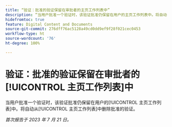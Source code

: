 ```yaml
---
title: “验证：批准的验证保留在审批者的主页工作列表中”
description: “当用户批准一个验证时，该验证批准仍保留在用户的主页工作列表中。将自动从主页工作列表中删除批准的验证。”
hidefromtoc: true
feature: Digital Content and Documents
source-git-commit: 276dff76ac5128a49cd0dd9ef9f28f021cec0453
workflow-type: ht
source-wordcount: '76'
ht-degree: 100%

---
```



# 验证：批准的验证保留在审批者的[!UICONTROL 主页工作列表]中

<!--WF and WFP TOCs-->

当用户批准一个验证时，该验证批准仍保留在用户的[!UICONTROL 主页工作列表]中。将自动从[!UICONTROL 主页工作列表]中删除批准的验证。

_首次报告于 2023 年 7 月 21 日。_

